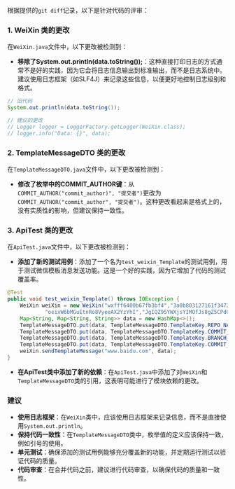 根据提供的`git diff`记录，以下是针对代码的评审：

### 1. WeiXin 类的更改

在`WeiXin.java`文件中，以下更改被检测到：

- **移除了System.out.println(data.toString());**：这种直接打印日志的方式通常不是好的实践，因为它会将日志信息输出到标准输出，而不是日志系统中。建议使用日志框架（如SLF4J）来记录这些信息，以便更好地控制日志级别和格式。

```java
// 旧代码
System.out.println(data.toString());

// 建议的更改
// Logger logger = LoggerFactory.getLogger(WeiXin.class);
// logger.info("Data: {}", data);
```

### 2. TemplateMessageDTO 类的更改

在`TemplateMessageDTO.java`文件中，以下更改被检测到：

- **修改了枚举中的COMMIT_AUTHOR键**：从`COMMIT_AUTHOR("commit_author)", "提交者")`更改为`COMMIT_AUTHOR("commit_author", "提交者")`。这种更改看起来是格式上的，没有实质性的影响，但建议保持一致性。

### 3. ApiTest 类的更改

在`ApiTest.java`文件中，以下更改被检测到：

- **添加了新的测试用例**：添加了一个名为`test_weixin_Template`的测试用例，用于测试微信模板消息发送功能。这是一个好的实践，因为它增加了代码的测试覆盖率。

```java
@Test
public void test_weixin_Template() throws IOException {
    WeiXin weiXin = new WeiXin("wxfff6400b67fb3bf4","3a0b803127161f3472233ed29343c5cd",
            "oeixW6bMGuEtnRo8VyeeAX2YzYhI","JgIQZ95YWXjsYIMOfJs8gZ5CPdGj5M27mWt1lLjojWI");
    Map<String, Map<String, String>> data = new HashMap<>();
    TemplateMessageDTO.put(data, TemplateMessageDTO.TemplateKey.REPO_NAME, "project");
    TemplateMessageDTO.put(data, TemplateMessageDTO.TemplateKey.COMMIT_AUTHOR, "aqi");
    TemplateMessageDTO.put(data, TemplateMessageDTO.TemplateKey.BRANCH_NAME, "master");
    TemplateMessageDTO.put(data, TemplateMessageDTO.TemplateKey.COMMIT_MESSAGE, "测试模板");
    weiXin.sendTemplateMessage("www.baidu.com", data);
}
```

- **在ApiTest类中添加了新的依赖**：在`ApiTest.java`中添加了对`WeiXin`和`TemplateMessageDTO`类的引用，这表明可能进行了模块依赖的更改。

### 建议

- **使用日志框架**：在`WeiXin`类中，应该使用日志框架来记录信息，而不是直接使用`System.out.println`。
- **保持代码一致性**：在`TemplateMessageDTO`类中，枚举值的定义应该保持一致，例如引号的使用。
- **单元测试**：确保添加的测试用例能够充分覆盖新的功能，并定期运行测试以验证代码的质量。
- **代码审查**：在合并代码之前，建议进行代码审查，以确保代码的质量和一致性。
